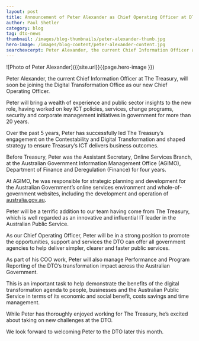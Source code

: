 ```yaml
---
layout: post
title: Announcement of Peter Alexander as Chief Operating Officer at DTO
author: Paul Shetler
category: blog
tag: dto-news
thumbnail: /images/blog-thumbnails/peter-alexander-thumb.jpg
hero-image: /images/blog-content/peter-alexander-content.jpg
searchexcerpt: Peter Alexander, the current Chief Information Officer at The Treasury, will soon be joining the Digital Transformation Office as our new Chief Operating Officer.
---
```


![Photo of Peter Alexander]({{site.url}}{{page.hero-image }})

<div class="abstract" markdown="1">

Peter Alexander, the current Chief Information Officer at The Treasury, will soon be joining the Digital Transformation Office as our new Chief Operating Officer.

</div>

Peter will bring a wealth of experience and public sector insights to the new role, having worked on key ICT policies, services, change programs, security and corporate management initiatives in government for more than 20 years.

Over the past 5 years, Peter has successfully led The Treasury’s engagement on the Contestability and Digital Transformation and shaped strategy to ensure Treasury’s ICT delivers business outcomes.

Before Treasury, Peter was the Assistant Secretary, Online Services Branch, at the Australian Government Information Management Office (AGIMO), Department of Finance and Deregulation (Finance) for four years.

At AGIMO, he was responsible for strategic planning and development for the Australian Government’s online services environment and whole-of-government websites, including the development and operation of [australia.gov.au](http://www.australia.gov.au).

Peter will be a terrific addition to our team having come from The Treasury, which is well regarded as an innovative and influential IT leader in the Australian Public Service.

As our Chief Operating Officer, Peter will be in a strong position to promote the opportunities, support and services the DTO can offer all government agencies to help deliver simpler, clearer and faster public services.

As part of his COO work, Peter will also manage Performance and Program Reporting of the DTO’s transformation impact across the Australian Government.

This is an important task to help demonstrate the benefits of the digital transformation agenda to people, businesses and the Australian Public Service in terms of its economic and social benefit, costs savings and time management.

While Peter has thoroughly enjoyed working for The Treasury, he’s excited about taking on new challenges at the DTO.

We look forward to welcoming Peter to the DTO later this month.
